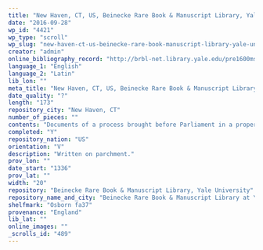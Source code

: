 ```yaml
---
title: "New Haven, CT, US, Beinecke Rare Book & Manuscript Library, Yale University, Osborn fa37"
date: "2016-09-28"
wp_id: "4421"
wp_type: "scroll"
wp_slug: "new-haven-ct-us-beinecke-rare-book-manuscript-library-yale-university-osborn-fa37"
creator: "admin"
online_bibliography_record: "http://brbl-net.library.yale.edu/pre1600ms/docs/pre1600.osborn.fa27.htm"
language_1: "English"
language_2: "Latin"
lib_lon: ""
meta_title: "New Haven, CT, US, Beinecke Rare Book & Manuscript Library, Yale University, Osborn fa37"
date_quality: "?"
length: "173"
repository_city: "New Haven, CT"
number_of_pieces: ""
contents: "Documents of a process brought before Parliament in a property dispute between Queen Isabella de France and the Priory of Coventry."
completed: "Y"
repository_nation: "US"
orientation: "V"
description: "Written on parchment."
prov_lon: ""
date_start: "1336"
prov_lat: ""
width: "20"
repository: "Beinecke Rare Book & Manuscript Library, Yale University"
repository_name_and_city: "Beinecke Rare Book & Manuscript Library at Yale University, New Haven CT US"
shelfmark: "Osborn fa37"
provenance: "England"
lib_lat: ""
online_images: ""
_scrolls_id: "489"
---
```



